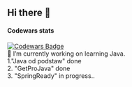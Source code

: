 ## Hi there 👋
#### Codewars stats
[![Codewars Badge](https://www.codewars.com/users/Pablo1644/badges/large?theme=light)](https://www.codewars.com/users/Pablo1644) </br>
🔭 I’m currently working on learning Java.</br>
1."Java od podstaw" done   
2. "GetProJava" done </br>
3. "SpringReady" in progress..


